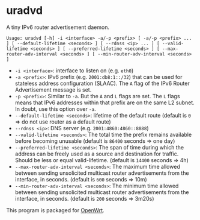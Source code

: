 # uradvd

A tiny IPv6 router advertisement daemon.

```
Usage: uradvd [-h] -i <interface> -a/-p <prefix> [ -a/-p <prefix> ... ] [ --default-lifetime <seconds> ] [ --rdnss <ip> ... ] [ --valid-lifetime <seconds> ] [ --preferred-lifetime <seconds> ] [ --max-router-adv-interval <seconds> ] [ --min-router-adv-interval <seconds> ]
```

* `-i <interface>`: interface to listen on (e.g. `eth0`)
* `-a <prefix>`: IPv6 prefix (e.g. `2001:db8:1::/32`) that can be used for stateless address configuration (SLAAC). The `A` flag of the IPv6 Router Advertisement message is set.
* `-p <prefix>`: Similar to `-a`. But the `A` and `L` flags are set. The `L` flags means that IPv6 addresses within that prefix are on the same L2 subnet. In doubt, use this option over `-a`.
* `--default-lifetime <seconds>`: lifetime of the default route (default is `0` => do not use router as a default route)
* `--rdnss <ip>`: DNS server (e.g. `2001:4860:4860::8888`)
* `--valid-lifetime <seconds>`: The total time the prefix remains available before becoming unusable (default is `86400` seconds => one day)
* `--preferred-lifetime <seconds>`: The span of time during which the address can be freely used as a source and destination for traffic. Should be less or equal valid-lifetime. (default is `14400` seconds => 4h)
* `--max-router-adv-interval <seconds>`: The maximum time allowed between sending unsolicited multicast router advertisements from the interface, in seconds. (default is `600` seconds => 10m)
* `--min-router-adv-interval <seconds>`: The minimum time allowed between sending unsolicited multicast router advertisements from the interface, in seconds. (default is `200` seconds => 3m20s)

This program is packaged for [OpenWrt](https://openwrt.org/).
